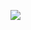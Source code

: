 ![](https://raw.githubusercontent.com/TwoYear98/TwoYear98/main/assets/github-contribution-grid-snake.svg)
